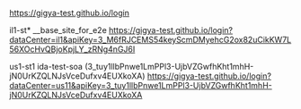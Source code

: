 https://gigya-test.github.io/login

il1-st* __base_site_for_e2e
https://gigya-test.github.io/login?dataCenter=il1&apiKey=3_M6fRJCEMS54keyScmDMyehcG2ox82uCikKW7L56XOcHvQBjoKpjLY_zRNg4nGJ6I

us1-st1 ida-test-soa (3_tuy1llbPnwe1LmPPl3-UjbVZGwfhKht1mhH-jN0UrKZQLNJsVceDufxv4EUXkoXA)
https://gigya-test.github.io/login?dataCenter=us11&apiKey=3_tuy1llbPnwe1LmPPl3-UjbVZGwfhKht1mhH-jN0UrKZQLNJsVceDufxv4EUXkoXA
